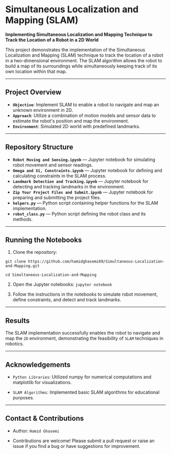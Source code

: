 # Simultaneous Localization and Mapping (SLAM)

**Implementing Simultaneous Localization and Mapping Technique to Track the Location of a Robot in a 2D World**

This project demonstrates the implementation of the Simultaneous Localization and Mapping (SLAM) technique to track the location of a robot in a two-dimensional environment. The SLAM algorithm allows the robot to build a map of its surroundings while simultaneously keeping track of its own location within that map.

---

## Project Overview

- **`Objective`**: Implement SLAM to enable a robot to navigate and map an unknown environment in 2D.
- **`Approach`**: Utilize a combination of motion models and sensor data to estimate the robot's position and map the environment.
- **`Environment`**: Simulated 2D world with predefined landmarks.

---

## Repository Structure

- **`Robot Moving and Sensing.ipynb`** — Jupyter notebook for simulating robot movement and sensor readings.
- **`Omega and Xi, Constraints.ipynb`** — Jupyter notebook for defining and calculating constraints in the SLAM process.
- **`Landmark Detection and Tracking.ipynb`** — Jupyter notebook for detecting and tracking landmarks in the environment.
- **`Zip Your Project Files and Submit.ipynb`** — Jupyter notebook for preparing and submitting the project files.
- **`helpers.py`** — Python script containing helper functions for the SLAM implementation.
- **`robot_class.py`** — Python script defining the robot class and its methods.

---

## Running the Notebooks

1. Clone the repository:
   
  `git clone https://github.com/hamidghasemi69/Simultaneous-Localization-and-Mapping.git`
  
  `cd Simultaneous-Localization-and-Mapping`

2. Open the Jupyter notebooks:
   `jupyter notebook`

3. Follow the instructions in the notebooks to simulate robot movement, define constraints, and detect and track landmarks.

---

## Results

The SLAM implementation successfully enables the robot to navigate and map the `2D` environment, demonstrating the feasibility of `SLAM` techniques in robotics.

---

## Acknowledgements

- `Python Libraries`: Utilized numpy for numerical computations and matplotlib for visualizations.

- `SLAM Algorithms`: Implemented basic SLAM algorithms for educational purposes.


---

## Contact & Contributions

- Author: `Hamid Ghasemi`

- Contributions are welcome! Please submit a pull request or raise an issue if you find a bug or have suggestions for improvement.



